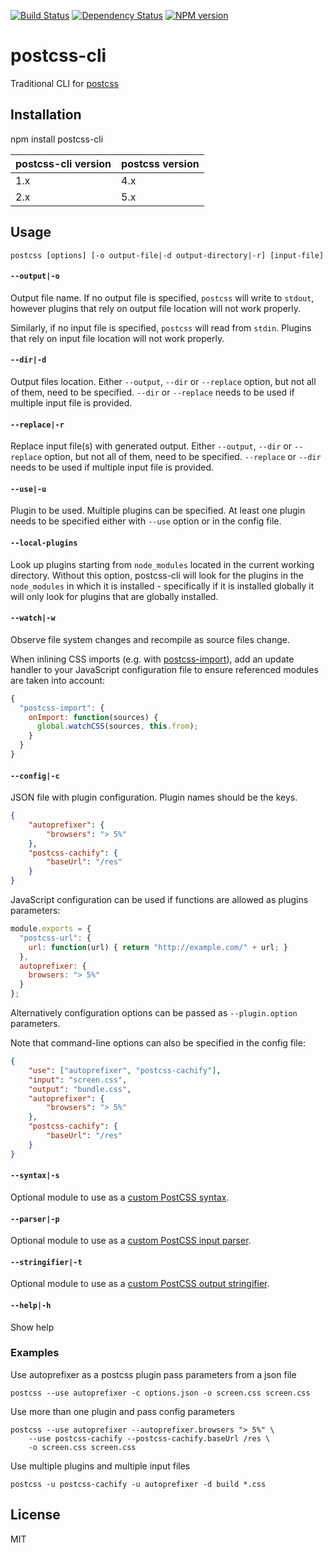 [![Build Status](https://img.shields.io/travis/code42day/postcss-cli.svg)](http://travis-ci.org/code42day/postcss-cli)
[![Dependency Status](https://img.shields.io/gemnasium/code42day/postcss-cli.svg)](https://gemnasium.com/code42day/postcss-cli)
[![NPM version](https://img.shields.io/npm/v/postcss-cli.svg)](http://badge.fury.io/js/postcss-cli)

# postcss-cli

Traditional CLI for [postcss]

## Installation

npm install postcss-cli

| postcss-cli version | postcss version |
| ---- | ---- |
| 1.x | 4.x |
| 2.x | 5.x |

## Usage

    postcss [options] [-o output-file|-d output-directory|-r] [input-file]

#### `--output|-o`

Output file name. If no output file is specified, `postcss` will write to `stdout`, however plugins
that rely on output file location will not work properly.

Similarly, if no input file is specified, `postcss` will read from `stdin`.
Plugins that rely on input file location will not work properly.

#### `--dir|-d`

Output files location. Either `--output`, `--dir` or `--replace` option, but
not all of them, need to be specified. `--dir` or `--replace` needs to be used
if multiple input file is provided.

#### `--replace|-r`

Replace input file(s) with generated output. Either `--output`, `--dir` or
`--replace` option, but not all of them, need to be specified. `--replace` or
`--dir` needs to be used if multiple input file is provided.

#### `--use|-u`

Plugin to be used. Multiple plugins can be specified. At least one plugin needs to be specified either with `--use` option or in the config file.

#### `--local-plugins`

Look up plugins starting from `node_modules` located in the current working
directory. Without this option, postcss-cli will look for the plugins in the
`node_modules` in which it is installed - specifically if it is installed
globally it will only look for plugins that are globally installed.

#### `--watch|-w`

Observe file system changes and recompile as source files change.

When inlining CSS imports (e.g. with [postcss-import]), add an update handler
to your JavaScript configuration file to ensure referenced modules are taken
into account:

```js
{
  "postcss-import": {
    onImport: function(sources) {
      global.watchCSS(sources, this.from);
    }
  }
}
```

#### `--config|-c`

JSON file with plugin configuration. Plugin names should be the keys.

````json
{
    "autoprefixer": {
        "browsers": "> 5%"
    },
    "postcss-cachify": {
        "baseUrl": "/res"
    }
}
````

JavaScript configuration can be used if functions are allowed as plugins parameters:

````js
module.exports = {
  "postcss-url": {
    url: function(url) { return "http://example.com/" + url; }
  },
  autoprefixer: {
    browsers: "> 5%"
  }
};
````
Alternatively configuration options can be passed as `--plugin.option` parameters.

Note that command-line options can also be specified in the config file:

````json
{
    "use": ["autoprefixer", "postcss-cachify"],
    "input": "screen.css",
    "output": "bundle.css",
    "autoprefixer": {
        "browsers": "> 5%"
    },
    "postcss-cachify": {
        "baseUrl": "/res"
    }
}
````

#### `--syntax|-s`

Optional module to use as a [custom PostCSS syntax](https://github.com/postcss/postcss#custom-syntaxes).

#### `--parser|-p`

Optional module to use as a [custom PostCSS input parser](https://github.com/postcss/postcss#custom-syntaxes).

#### `--stringifier|-t`

Optional module to use as a [custom PostCSS output stringifier](https://github.com/postcss/postcss#custom-syntaxes).

#### `--help|-h`

Show help

### Examples

Use autoprefixer as a postcss plugin pass parameters from a json file

    postcss --use autoprefixer -c options.json -o screen.css screen.css

Use more than one plugin and pass config parameters

    postcss --use autoprefixer --autoprefixer.browsers "> 5%" \
        --use postcss-cachify --postcss-cachify.baseUrl /res \
        -o screen.css screen.css

Use multiple plugins and multiple input files

    postcss -u postcss-cachify -u autoprefixer -d build *.css

## License

MIT

[postcss]: https://github.com/postcss/postcss
[postcss-import]: https://github.com/postcss/postcss-import
